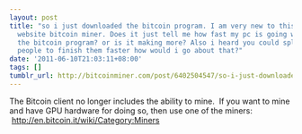 ```yaml
---
layout: post
title: "so i just downloaded the bitcoin program. I am very new to this\r\nNow this
  website bitcoin miner. Does it just tell me how fast my pc is going while running
  the bitcoin program? or is it making more? Also i heard you could split blocks with
  people to finish them faster how would i go about that?"
date: '2011-06-10T21:03:11+08:00'
tags: []
tumblr_url: http://bitcoinminer.com/post/6402504547/so-i-just-downloaded-the-bitcoin-program-i-am
---
```

The Bitcoin client no longer includes the ability to mine.  If you want to mine and have GPU hardware for doing so, then use one of the miners:
 http://en.bitcoin.it/wiki/Category:Miners
